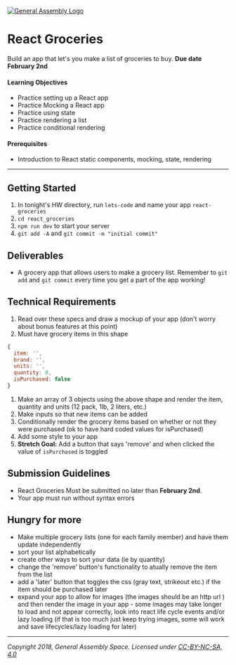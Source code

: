 [![General Assembly Logo](/ga_cog.png)](https://generalassemb.ly)

# React Groceries

Build an app that let's you make a list of groceries to buy. **Due date February 2nd**

#### Learning Objectives

- Practice setting up a React app
- Practice Mocking a React app
- Practice using state
- Practice rendering a list
- Practice conditional rendering

#### Prerequisites

- Introduction to React static components, mocking, state, rendering

---

## Getting Started

1. In tonight's HW directory, run `lets-code` and name your app `react-groceries`
2. `cd react_groceries`
3. `npm run dev` to start your server
4. `git add -A` and `git commit -m "initial commit"`

## Deliverables

- A grocery app that allows users to make a grocery list. Remember to `git add` and `git commit` every time you get a part of the app working!

## Technical Requirements

1. Read over these specs and draw a mockup of your app (don't worry about bonus features at this point)
1. Must have grocery items in this shape

```js
{
  item: '',
  brand: '',
  units: '',
  quantity: 0,
  isPurchased: false
}
```

1. Make an array of 3 objects using the above shape and render the item, quantity and units (12 pack, 1lb, 2 liters, etc.)
1. Make inputs so that new items can be added
1. Conditionally render the grocery items based on whether or not they were purchased (ok to have hard coded values for isPurchased)
1. Add some style to your app
1. **Stretch Goal:** Add a button that says 'remove' and when clicked the value of `isPurchased` is toggled

## Submission Guidelines

- React Groceries Must be submitted no later than **February 2nd**.
- Your app must run without syntax errors

## Hungry for more

- Make multiple grocery lists (one for each family member) and have them update independently
- sort your list alphabetically
- create other ways to sort your data (ie by quantity)
- change the 'remove' button's functionality to atually remove the item from the list
- add a 'later' button that toggles the css (gray text, strikeout etc.) if the item should be purchased later
- expand your app to allow for images (the images should be an http url ) and then render the image in your app - some images may take longer to load and not appear correctly, look into react life cycle events and/or lazy loading (if that is too much just keep trying images, some will work and save lifecycles/lazy loading for later)

---

_Copyright 2018, General Assembly Space. Licensed under [CC-BY-NC-SA, 4.0](https://creativecommons.org/licenses/by-nc-sa/4.0/)_
